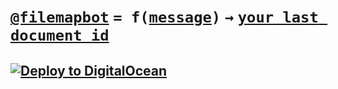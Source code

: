 # [`@filemapbot`](https://t.me/filemapbot) `= f(`[`message`](https://core.telegram.org/bots/api#message)`)` `→` [`your last document id`](https://core.telegram.org/bots/api#document)

## [![Deploy to DigitalOcean](https://www.deploytodo.com/do-btn-blue-ghost.svg)](https://cloud.digitalocean.com/apps/new?repo=https://github.com/demidko/filemapbot/tree/main)

